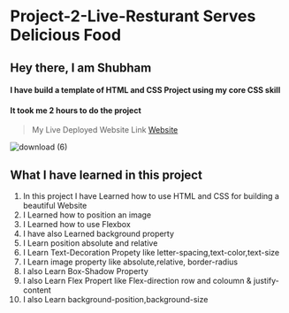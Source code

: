 # Project-2-Live-Resturant Serves Delicious Food

## Hey there, I am Shubham

#### I have build a template of HTML and CSS Project using my core CSS skill

#### It took me 2 hours to do the project
> My Live Deployed Website Link [Website](https://preeminent-bubblegum-f0247c.netlify.app)  

![download (6)](https://user-images.githubusercontent.com/101961231/181929243-42c28318-f21b-475a-a3fa-cadd4a13d37d.png)

 ## What I have learned in this project

1. In this project I have Learned how to use HTML and CSS for building a beautiful Website  
2. I Learned how to position an image   
3. I Learned how to use Flexbox  
4. I have also Learned background property  
5. I Learn position absolute and relative  
6. I Learn Text-Decoration Propety like letter-spacing,text-color,text-size  
7. I Learn image property like absolute,relative, border-radius  
8. I also Learn Box-Shadow Property  
9. I also Learn Flex Propert like Flex-direction row and coloumn & justify-content  
10. I also Learn background-position,background-size